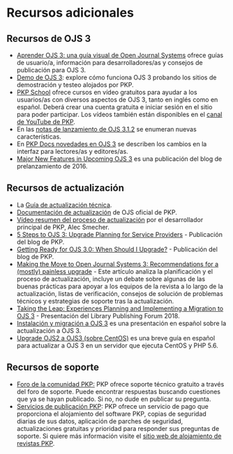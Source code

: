 # Recursos adicionales

## Recursos de OJS 3

- [Aprender OJS 3: una guía visual de Open Journal Systems](/learning-ojs/) ofrece guías de usuario/a, información para desarrolladores/as y consejos de publicación para OJS 3.
- [Demo de OJS 3](https://pkp.sfu.ca/ojs/ojs_demo/): explore cómo funciona OJS 3 probando los sitios de demostración y testeo alojados por PKP.
- [PKP School](https://pkpschool.sfu.ca/) ofrece cursos en vídeo gratuitos para ayudar a los usuarios/as con diversos aspectos de OJS 3, tanto en inglés como en español. Deberá crear una cuenta gratuita e iniciar sesión en el sitio para poder participar. Los vídeos también están disponibles en el [canal de YouTube de PKP](https://www.youtube.com/user/PublicKnowledgeProj).
- En las [notas de lanzamiento de OJS 3.1.2](https://github.com/pkp/ojs/blob/main/docs/release-notes/README-3.1.2) se enumeran nuevas características.
- En [PKP Docs novedades en OJS 3](/learning-ojs/en/introduction#whats-new-in-ojs-3) se describen los cambios en la interfaz para lectores/as y editores/as.
- [Major New Features in Upcoming OJS 3](https://pkp.sfu.ca/2016/08/05/major-new-features-in-upcoming-ojs-3/) es una publicación del blog de prelanzamiento de 2016.

## Recursos de actualización

- La [Guía de actualización técnica](/dev/upgrade-guide/).
- [Documentación de actualización](https://pkp.sfu.ca/ojs/UPGRADE) de OJS oficial de PKP.
- [Vídeo resumen del proceso de actualización](https://youtu.be/LY4ZBdxLKDE) por el desarrollador principal de PKP, Alec Smecher.
- [5 Steps to OJS 3: Upgrade Planning for Service Providers](https://pkp.sfu.ca/2018/07/11/5-steps-to-ojs-3-upgrade-planning-for-service-providers/) - Publicación del blog de PKP.
- [Getting Ready for OJS 3.0: When Should I Upgrade?](https://pkp.sfu.ca/2016/08/29/getting-ready-for-ojs-3-0-when-should-i-upgrade/) - Publicación del blog de PKP.
- [Making the Move to Open Journal Systems 3: Recommendations for a (mostly) painless upgrade](https://journal.code4lib.org/articles/14260) -  Este artículo analiza la planificación y el proceso de actualización, incluye un debate sobre algunas de las buenas prácticas para apoyar a los equipos de la revista a lo largo de la actualización, listas de verificación, consejos de solución de problemas técnicos y estrategias de soporte tras la actualización.
- [Taking the Leap: Experiences Planning and Implementing a Migration to OJS 3](http://hdl.handle.net/1805/18140) - Presentación del Library Publishing Forum 2018.
- [Instalación y migración a OJS 3](https://hackmd.io/@marcbria/install-migrate-ojs3#/) es una presentación en español sobre la actualización a OJS 3.
- [Upgrade OJS2 a OJS3 (sobre CentOS)](https://hackmd.io/@marcbria/ojs2-ojs3-upgrade-centos) es una breve guía en español para actualizar a OJS 3 en un servidor que ejecuta CentOS y PHP 5.6.

## Recursos de soporte

- [Foro de la comunidad PKP:](https://forum.pkp.sfu.ca/) PKP ofrece soporte técnico gratuito a través del foro de soporte. Puede encontrar respuestas buscando cuestiones que ya se hayan publicado. Si no, no dude en publicar su pregunta.
- [Servicios de publicación PKP](https://pkpservices.sfu.ca/): PKP ofrece un servicio de pago que proporciona el alojamiento del software PKP, copias de seguridad diarias de sus datos, aplicación de parches de seguridad, actualizaciones gratuitas y prioridad para responder sus preguntas de soporte. Si quiere más información visite el [sitio web de alojamiento de revistas PKP](https://pkpservices.sfu.ca/content/journal-hosting).
